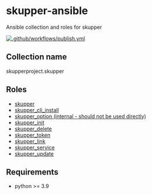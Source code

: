 # skupper-ansible

Ansible collection and roles for skupper

[![.github/workflows/publish.yml](https://github.com/skupperproject/skupper-ansible/actions/workflows/publish.yml/badge.svg)](https://github.com/skupperproject/skupper-ansible/actions/workflows/publish.yml)

## Collection name

skupperproject.skupper

## Roles

* [skupper](https://github.com/skupperproject/skupper-ansible/tree/main/skupper/core/roles/skupper)
* [skupper_cli_install](https://github.com/skupperproject/skupper-ansible/tree/main/skupper/core/roles/skupper_cli_install)
* [skupper_option (internal - should not be used directly)](https://github.com/skupperproject/skupper-ansible/tree/main/skupper/core/roles/skupper_option)
* [skupper_init](https://github.com/skupperproject/skupper-ansible/tree/main/skupper/core/roles/skupper_init)
* [skupper_delete](https://github.com/skupperproject/skupper-ansible/tree/main/skupper/core/roles/skupper_delete)
* [skupper_token](https://github.com/skupperproject/skupper-ansible/tree/main/skupper/core/roles/skupper_token)
* [skupper_link](https://github.com/skupperproject/skupper-ansible/tree/main/skupper/core/roles/skupper_link)
* [skupper_service](https://github.com/skupperproject/skupper-ansible/tree/main/skupper/core/roles/skupper_service)
* [skupper_update](https://github.com/skupperproject/skupper-ansible/tree/main/skupper/core/roles/skupper_update)

## Requirements

* python >= 3.9
